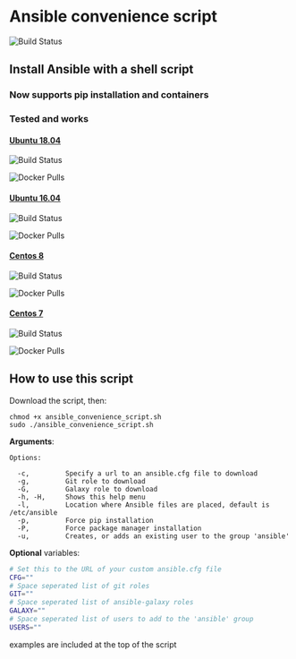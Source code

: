 # Ansible convenience script

![Build Status](https://github.com/dovry/ansible-install-script/workflows/CI/badge.svg)

## Install Ansible with a shell script

### Now supports pip installation and containers

### Tested and works

#### [Ubuntu 18.04](https://github.com/dovry/docker_ubuntu18_ansible)

![Build Status](https://github.com/dovry/docker_ubuntu18_ansible/workflows/Basic%20build%20and%20push%20to%20Docker%20hub/badge.svg) 

![Docker Pulls](https://img.shields.io/docker/pulls/dovry/docker_ubuntu18_ansible)
 
#### [Ubuntu 16.04](https://github.com/dovry/docker_ubuntu16_ansible)

![Build Status](https://github.com/dovry/docker_ubuntu16_ansible/workflows/Basic%20build%20and%20push%20to%20Docker%20hub/badge.svg)

![Docker Pulls](https://img.shields.io/docker/pulls/dovry/docker_ubuntu16_ansible)

#### [Centos 8](https://github.com/dovry/docker_centos8_ansible)

![Build Status](https://github.com/dovry/docker_centos8_ansible/workflows/Basic%20build%20and%20push%20to%20Docker%20hub/badge.svg)

![Docker Pulls](https://img.shields.io/docker/pulls/dovry/docker_centos8_ansible)

#### [Centos 7](https://github.com/dovry/docker_centos7_ansible)

![Build Status](https://github.com/dovry/docker_centos7_ansible/workflows/Basic%20build%20and%20push%20to%20Docker%20hub/badge.svg)

![Docker Pulls](https://img.shields.io/docker/pulls/dovry/docker_centos7_ansible)

## How to use this script

Download the script, then:

```shell
chmod +x ansible_convenience_script.sh
sudo ./ansible_convenience_script.sh
```

**Arguments**:

```shell
Options:

  -c,         Specify a url to an ansible.cfg file to download
  -g,         Git role to download
  -G,         Galaxy role to download
  -h, -H,     Shows this help menu
  -l,         Location where Ansible files are placed, default is /etc/ansible
  -p,         Force pip installation
  -P,         Force package manager installation
  -u,         Creates, or adds an existing user to the group 'ansible'
```

**Optional** variables:

```sh
# Set this to the URL of your custom ansible.cfg file
CFG=""
# Space seperated list of git roles
GIT=""
# Space seperated list of ansible-galaxy roles
GALAXY=""
# Space seperated list of users to add to the 'ansible' group
USERS=""
```

examples are included at the top of the script
